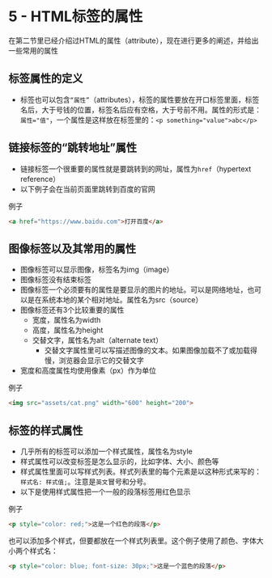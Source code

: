# 5 - HTML标签的属性

在第二节里已经介绍过HTML的属性（attribute），现在进行更多的阐述，并给出一些常用的属性

## 标签属性的定义
- 标签也可以包含`“属性”`（attributes），标签的属性要放在开口标签里面，标签名后，大于号钱的位置，标签名后应有空格，大于号前不用。属性的形式是：`属性="值"`，一个属性是这样放在标签里的：`<p something="value">abc</p>`


## 链接标签的“跳转地址”属性
- 链接标签一个很重要的属性就是要跳转到的网址，属性为`href`（hypertext reference）
- 以下例子会在当前页面里跳转到百度的官网

例子
```html
<a href="https://www.baidu.com">打开百度</a>
```

## 图像标签以及其常用的属性
- 图像标签可以显示图像，标签名为img（image）
- 图像标签没有结束标签
- 图像标签一个必须要有的属性是要显示的图片的地址。可以是网络地址，也可以是在系统本地的某个相对地址。属性名为src（source）
- 图像标签还有3个比较重要的属性
  - 宽度，属性名为width
  - 高度，属性名为height
  - 交替文字，属性名为alt（alternate text）
    - 交替文字属性里可以写描述图像的文本。如果图像加载不了或加载得慢，浏览器会显示它的交替文字
- 宽度和高度属性均使用像素（px）作为单位

例子
```html
<img src="assets/cat.png" width="600" height="200">
```

## 标签的样式属性
- 几乎所有的标签可以添加一个样式属性，属性名为style
- 样式属性可以改变标签是怎么显示的，比如字体、大小、颜色等
- 样式属性里面可以写样式列表。样式列表里的每个元素是以这种形式来写的：`样式名: 样式值;`。注意是`英文`冒号和分号。
- 以下是使用样式属性把一个一般的段落标签用红色显示

例子
```html
<p style="color: red;">这是一个红色的段落</p>
```

也可以添加多个样式，但要都放在一个样式列表里。这个例子使用了颜色、字体大小两个样式名：
```html
<p style="color: blue; font-size: 30px;">这是一个蓝色的段落</p>
```